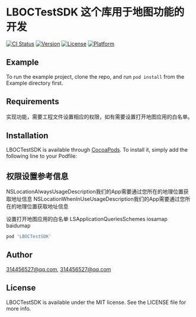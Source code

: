 # LBOCTestSDK  这个库用于地图功能的开发

[![CI Status](https://img.shields.io/travis/314456527@qq.com/LBOCTestSDK.svg?style=flat)](https://travis-ci.org/314456527@qq.com/LBOCTestSDK)
[![Version](https://img.shields.io/cocoapods/v/LBOCTestSDK.svg?style=flat)](https://cocoapods.org/pods/LBOCTestSDK)
[![License](https://img.shields.io/cocoapods/l/LBOCTestSDK.svg?style=flat)](https://cocoapods.org/pods/LBOCTestSDK)
[![Platform](https://img.shields.io/cocoapods/p/LBOCTestSDK.svg?style=flat)](https://cocoapods.org/pods/LBOCTestSDK)

## Example

To run the example project, clone the repo, and run `pod install` from the Example directory first.

## Requirements

实现功能，需要工程文件设置相应的权限，如有需要设置打开地图应用的白名单。

## Installation

LBOCTestSDK is available through [CocoaPods](https://cocoapods.org). To install
it, simply add the following line to your Podfile:
## 权限设置参考信息
NSLocationAlwaysUsageDescription我们的App需要通过您所在的地理位置获取地址信息
NSLocationWhenInUseUsageDescription我们的App需要通过您所在的地理位置获取地址信息

设置打开地图应用的白名单
<key>LSApplicationQueriesSchemes</key>
    <array>
        <string>iosamap</string>
        <string>baidumap</string>
    </array>

```ruby
pod 'LBOCTestSDK'
```

## Author

314456527@qq.com, 314456527@qq.com

## License

LBOCTestSDK is available under the MIT license. See the LICENSE file for more info.








